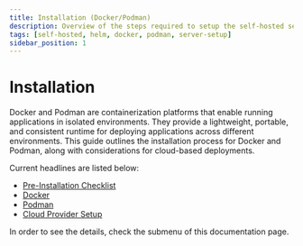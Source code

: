 ```yaml
---
title: Installation (Docker/Podman)
description: Overview of the steps required to setup the self-hosted servers Appcircle on your infrastructure.
tags: [self-hosted, helm, docker, podman, server-setup]
sidebar_position: 1
---
```


# Installation

Docker and Podman are containerization platforms that enable running applications in isolated environments. They provide a lightweight, portable, and consistent runtime for deploying applications across different environments. This guide outlines the installation process for Docker and Podman, along with considerations for cloud-based deployments.

Current headlines are listed below:

- [Pre-Installation Checklist](/self-hosted-appcircle/install-server/linux-package/installation/pre-installation-checklist)
- [Docker](/self-hosted-appcircle/install-server/linux-package/installation/docker)
- [Podman](/self-hosted-appcircle/install-server/linux-package/installation/podman)
- [Cloud Provider Setup](/self-hosted-appcircle/install-server/linux-package/installation/cloud-providers)

In order to see the details, check the submenu of this documentation page.
